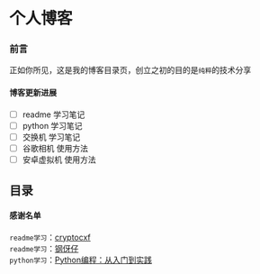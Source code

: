 # __个人博客__

### 前言
正如你所见，这是我的博客目录页，创立之初的目的是``纯粹``的技术分享

#### 博客更新进展
- [ ] readme 学习笔记
- [ ] python 学习笔记
- [ ] 交换机 学习笔记
- [ ] 谷歌相机 使用方法
- [ ] 安卓虚拟机 使用方法

## 目录


#### __感谢名单__  
``readme学习``：[cryptocxf](https://blog.csdn.net/A33280000f?type=blog "点击跳转主页")  
``readme学习``：[钢伢仔](https://blog.csdn.net/liu537192?type=blog "点击跳转主页")  
``python学习``：[Python编程：从入门到实践](https://chenshifanjian.lanzn.com/iQBlF2j4aude "点击下载文件")